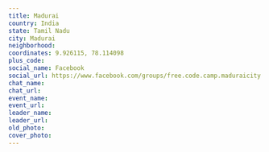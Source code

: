 ```yaml
---
title: Madurai
country: India
state: Tamil Nadu
city: Madurai
neighborhood: 
coordinates: 9.926115, 78.114098
plus_code:
social_name: Facebook
social_url: https://www.facebook.com/groups/free.code.camp.maduraicity
chat_name:
chat_url:
event_name:
event_url:
leader_name:
leader_url:
old_photo: 
cover_photo:
---
```

